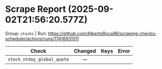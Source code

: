 # Scrape Report (2025-09-02T21:56:20.577Z)

Group: `stocks`  |  Run: https://github.com/AlbertoRoca96/scraping-checks-scheduler/actions/runs/17416931511

| Check | Changed | Keys | Error |
|---|:---:|:--|:--|
| `stock_ntdoy_global_quote` | — |  |  |
